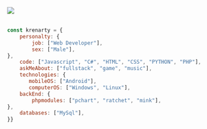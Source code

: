 
<a href="https://discord.com/users/1023631759998455918">
    <img src="https://lanyard.cnrad.dev/api/1023631759998455918?hideDiscrim=false&hideStatus=false&hideTimestamp=false">
  </a>
  <br> <br> 



```javascript
const krenarty = {
    personalty: {
        job: ["Web Developer"],
        sex: ["Male"],
},               
    code: ["Javascript", "C#", "HTML", "CSS", "PYTHON", "PHP"],
    askMeAbout: ["fullstack", "game", "music"],
    technologies: {
       mobileOS: ["Android"],
       computerOS: ["Windows", "Linux"],
    backEnd: {
        phpmodules: ["pchart", "ratchet", "mink"],
},
    databases: ["MySql"],
}}
```

